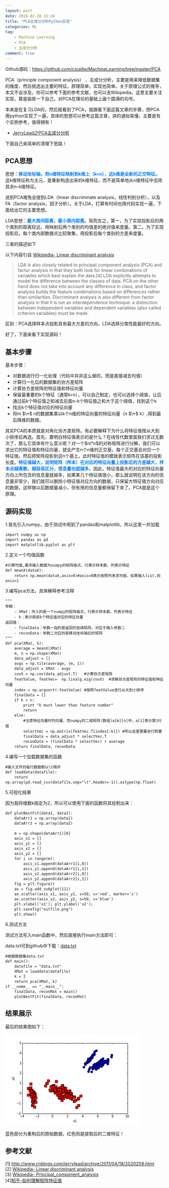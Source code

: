 ```yaml
---
layout: post
date: 2016-02-28 15:24
title: "PCA主成分分析Python实现"
categories: ML
tag: 
	- Machine Learning
	- PCA
	- 主成分分析
comment: true
---
```


Github源码：https://github.com/csuldw/MachineLearning/tree/master/PCA

PCA（principle component analysis） ，主成分分析，主要是用来降低数据集的维度，然后挑选出主要的特征。原理简单，实现也简单。关于原理公式的推导，本文不会涉及，你可以参考下面的参考文献，也可以去Wikipedia，这里主要关注实现，算是锻炼一下自己，对PCA在理论的基础上画个圆满的句号。

<!-- more-->

本来是在复习LDA的，然后就看到了PCA，就跟着下面这篇文章的步骤，把PCA用python实现了一遍，具体的思想可以参考这篇文章，讲的通俗易懂，主要是有个实例参考，值得拥有！

- [JerryLead之PCA主成分分析](http://www.cnblogs.com/jerrylead/archive/2011/04/18/2020209.html)

下面自己来简单的清理下思路！

## PCA思想

思想：<font color="#007FFF">**移动坐标轴，将n维特征映射到k维上（k<n），这k维是全新的正交特征。**</font>这k维特征称为主元，是重新构造出来的k维特征，而不是简单地从n维特征中去除其余n-k维特征。

说到PCA难免会提到LDA（linear discriminate analysis，线性判别分析），以及FA（factor analysis，因子分析）。关于LDA，打算有时间也用代码实现一遍，下面给出它的主要思想。

LDA思想：<font color="#007FFF">**最大类间距离，最小类内距离**</font>。简而言之，第一，为了实现投影后的两个类别的距离较远，用映射后两个类别的均值差的绝对值来度量。第二，为了实现投影后，每个类内部数据点比较聚集，用投影后每个类别的方差来度量。

三者的描述如下

 以下内容引自 [Wikipedia- Linear discriminant analysis](https://en.wikipedia.org/wiki/Linear_discriminant_analysis)
>LDA is also closely related to principal component analysis (PCA) and factor 		analysis in that they both look for linear combinations of variables which best explain the data.[4] LDA explicitly attempts to model the difference between the classes of data. PCA on the other hand does not take into account any difference in class, and factor analysis builds the feature combinations based on differences rather than similarities. Discriminant analysis is also different from factor analysis in that it is not an interdependence technique: a distinction between independent variables and dependent variables (also called criterion variables) must be made.

区别：PCA选择样本点投影具有最大方差的方向，LDA选择分类性能最好的方向。

好了，下面来看下实现源码！

## 基本步骤


基本步骤：

- 对数据进行归一化处理（代码中并非这么做的，而是直接减去均值）
- 计算归一化后的数据集的协方差矩阵                   
- 计算协方差矩阵的特征值和特征向量
- 保留最重要的k个特征（通常k<n），可以自己制定，也可以选择个阈值，让后通过前k个特征值之和减去后面n-k个特征值之和大于这个阈值，找到这个k
- 找出k个特征值对应的特征向量
- 将m $\*$ n的数据集乘以k个n维的特征向量的特征向量（n $\*$ k）,得到最后降维的数据。

其实PCA的本质就是对角化协方差矩阵。有必要解释下为什么将特征值按从大到小排序后再选。首先，要明白特征值表示的是什么？在线性代数里面我们求过无数次了，那么它具体有什么意义呢？对一个$n\*n$的对称矩阵进行分解，我们可以求出它的特征值和特征向量，就会产生n个n维的正交基，每个正交基会对应一个特征值。然后把矩阵投影到这n个基上，此时特征值的模就表示矩阵在该基的投影长度。<font color="#007FFF">**特征值越大，说明矩阵（样本）在对应的特征向量上投影后的方差越大，样本点越离散，越容易区分，信息量也就越多**</font>。因此，特征值最大的对应的特征向量方向上所包含的信息量就越多，如果某几个特征值很小，那么就说明在该方向的信息量非常少，我们就可以删除小特征值对应方向的数据，只保留大特征值方向对应的数据，这样做以后数据量减小，但有用的信息量都保留下来了。PCA就是这个原理。

## 源码实现

1.首先引入numpy，由于测试中用到了pandas和matplotlib，所以这里一并加载

```
import numpy as np
import pandas as pd
import matplotlib.pyplot as plt
```

2.定义一个均值函数

```
#计算均值,要求输入数据为numpy的矩阵格式，行表示样本数，列表示特征    
def meanX(dataX):
    return np.mean(dataX,axis=0)#axis=0表示按照列来求均值，如果输入list,则axis=1
```

3.编写pca方法，具体解释参考注释

```
"""
参数：
	- XMat：传入的是一个numpy的矩阵格式，行表示样本数，列表示特征    
	- k：表示取前k个特征值对应的特征向量
返回值：
	- finalData：参数一指的是返回的低维矩阵，对应于输入参数二
	- reconData：参数二对应的是移动坐标轴后的矩阵
"""
def pca(XMat, k):
    average = meanX(XMat) 
    m, n = np.shape(XMat)
    data_adjust = []
    avgs = np.tile(average, (m, 1))
    data_adjust = XMat - avgs
    covX = np.cov(data_adjust.T)   #计算协方差矩阵
    featValue, featVec=  np.linalg.eig(covX)  #求解协方差矩阵的特征值和特征向量
    index = np.argsort(-featValue) #按照featValue进行从大到小排序
    finalData = []
    if k > n:
        print "k must lower than feature number"
        return
    else:
        #注意特征向量时列向量，而numpy的二维矩阵(数组)a[m][n]中，a[1]表示第1行值
        selectVec = np.matrix(featVec.T[index[:k]]) #所以这里需要进行转置
        finalData = data_adjust * selectVec.T 
        reconData = (finalData * selectVec) + average  
    return finalData, reconData
```


4.编写一个加载数据集的函数

```
#输入文件的每行数据都以\t隔开
def loaddata(datafile):
    return np.array(pd.read_csv(datafile,sep="\t",header=-1)).astype(np.float)
```

5.可视化结果

因为我将维数k指定为2，所以可以使用下面的函数将其绘制出来：

```
def plotBestFit(data1, data2):	  
    dataArr1 = np.array(data1)
    dataArr2 = np.array(data2)
    
    m = np.shape(dataArr1)[0]
    axis_x1 = []
    axis_y1 = []
    axis_x2 = []
    axis_y2 = []
    for i in range(m):
        axis_x1.append(dataArr1[i,0])
        axis_y1.append(dataArr1[i,1])
        axis_x2.append(dataArr2[i,0]) 
        axis_y2.append(dataArr2[i,1])				  
    fig = plt.figure()
    ax = fig.add_subplot(111)
    ax.scatter(axis_x1, axis_y1, s=50, c='red', marker='s')
    ax.scatter(axis_x2, axis_y2, s=50, c='blue')
    plt.xlabel('x1'); plt.ylabel('x2');
    plt.savefig("outfile.png")
    plt.show()	
```

6.测试方法

测试方法写入main函数中，然后直接执行main方法即可：

data.txt可到github中下载：[data.txt](https://github.com/csuldw/MachineLearning/tree/master/PCA/data.txt)

```
#根据数据集data.txt
def main():    
    datafile = "data.txt"
    XMat = loaddata(datafile)
    k = 2
    return pca(XMat, k)
if __name__ == "__main__":
    finalData, reconMat = main()
    plotBestFit(finalData, reconMat)
```

## 结果展示

最后的结果图如下：

![](/assets/images/pca.png)


蓝色部分为重构后的原始数据，红色则是提取后的二维特征！


## 参考文献

[1] http://www.cnblogs.com/jerrylead/archive/2011/04/18/2020209.html  
[2] [Wikipedia- Linear discriminant analysis](https://en.wikipedia.org/wiki/Linear_discriminant_analysis)  
[3] [Wikipedia- Principal_component_analysis](https://en.wikipedia.org/wiki/Principal_component_analysis)  
[4][知乎-如何理解矩阵特征值](https://www.zhihu.com/question/21874816)